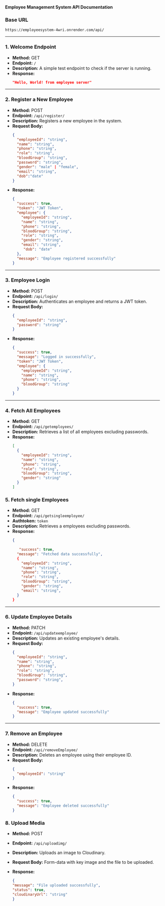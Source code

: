 **Employee Management System API Documentation**

### **Base URL**
`https://employeesystem-4wri.onrender.com/api/`

---

### **1. Welcome Endpoint**
- **Method:** GET  
- **Endpoint:** `/`
- **Description:** A simple test endpoint to check if the server is running.  
- **Response:**  
  ```json
  "Hello, World! from employee server"
  ```

---

### **2. Register a New Employee**
- **Method:** POST  
- **Endpoint:** `/api/register/`
- **Description:** Registers a new employee in the system.
- **Request Body:**  
  ```json
  {
    "employeeId": "string",
    "name": "string",
    "phone": "string",
    "role": "string",
    "bloodGroup": "string",
    "password": "string",
    "gender": "male" | "female",
    "email": "string",
    "dob":"date"
  }
  ```
- **Response:**  
  ```json
  {
    "success": true,
    "token": "JWT Token",
    "employee": {
      "employeeId": "string",
      "name": "string",
      "phone": "string",
      "bloodGroup": "string",
      "role": "string",
      "gender": "string",
      "email": "string",
       "dob": "date"
    },
    "message": "Employee registered successfully"
  }
  ```

---

### **3. Employee Login**
- **Method:** POST  
- **Endpoint:** `/api/login/`
- **Description:** Authenticates an employee and returns a JWT token.
- **Request Body:**  
  ```json
  {
    "employeeId": "string",
    "password": "string"
  }
  ```
- **Response:**  
  ```json
  {
    "success": true,
    "message": "Logged in successfully",
    "token": "JWT Token",
    "employee": {
      "employeeId": "string",
      "name": "string",
      "phone": "string",
      "bloodGroup": "string"
    }
  }
  ```

---

### **4. Fetch All Employees**
- **Method:** GET  
- **Endpoint:** `/api/getemployees/`
- **Description:** Retrieves a list of all employees excluding passwords.
- **Response:**  
  ```json
  [
    {
      "employeeId": "string",
      "name": "string",
      "phone": "string",
      "role": "string",
      "bloodGroup": "string",
      "gender": "string"
    }
  ]
  ```

### **5. Fetch single Employees**
- **Method:** GET  
- **Endpoint:** `/api/getsingleemployee/`
- **Authtoken:** `token`
- **Description:** Retrieves a employees excluding passwords.
- **Response:**  
  ```json
  {
    
     "success": true,
    "message": "Fetched data successfully",
    {
      "employeeId": "string",
      "name": "string",
      "phone": "string",
      "role": "string",
      "bloodGroup": "string",
      "gender": "string",
      "email": "string",
    }
  }
  
  ```


---

### **6. Update Employee Details**
- **Method:** PATCH  
- **Endpoint:** `/api/updateemployee/`
- **Description:** Updates an existing employee's details.
- **Request Body:**  
  ```json
  {
    "employeeId": "string",
    "name": "string",
    "phone": "string",
    "role": "string",
    "bloodGroup": "string",
    "password": "string",
  }
  ```
- **Response:**  
  ```json
  {
    "success": true,
    "message": "Employee updated successfully"
  }
  ```

---

### **7. Remove an Employee**
- **Method:** DELETE  
- **Endpoint:** `/api/removeEmployee/`
- **Description:** Deletes an employee using their employee ID.
- **Request Body:**  
  ```json
  {
    "employeeId": "string"
  }
  ```
- **Response:**  
  ```json
  {
    "success": true,
    "message": "Employee deleted successfully"
  }
  ```



### **8. Upload Media**
- **Method:** POST  
- **Endpoint:** `/api/uploadimg/`
- **Description:** Uploads an image to Cloudinary.
- **Request Body:** Form-data with key image and the file to be uploaded.

- **Response:**  
  ```json
  {
  "message": "File uploaded successfully",
  "status": true,
  "cloudinaryUrl": "string"
  }
  ```


